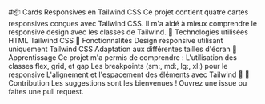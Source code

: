 #📦 Cards Responsives en Tailwind CSS
Ce projet contient quatre cartes responsives conçues avec Tailwind CSS. Il m'a aidé à mieux comprendre le responsive design avec les classes de Tailwind.
🚀 Technologies utilisées
HTML
Tailwind CSS
📌 Fonctionnalités
Design responsive utilisant uniquement Tailwind CSS
Adaptation aux différentes tailles d'écran
📝 Apprentissage
Ce projet m'a permis de comprendre :
L'utilisation des classes flex, grid, et gap
Les breakpoints (sm:, md:, lg:, xl:) pour le responsive
L'alignement et l'espacement des éléments avec Tailwind
🔗 
🤝 Contribution
Les suggestions sont les bienvenues ! Ouvrez une issue ou faites une pull request.
